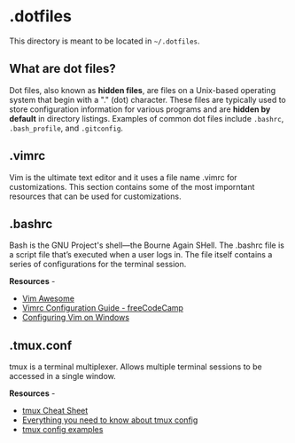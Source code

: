 # .dotfiles

This directory is meant to be located in `~/.dotfiles`.

## What are dot files?

Dot files, also known as **hidden files**, are files on a Unix-based operating system that begin with a "." (dot) character. These files are typically used to store configuration information for various programs and are **hidden by default** in directory listings. Examples of common dot files include `.bashrc`, `.bash_profile`, and `.gitconfig`.

## .vimrc

Vim is the ultimate text editor and it uses a file name .vimrc for customizations. This section contains some of the most imporntant resources that can be used for customizations.

## .bashrc

Bash is the GNU Project's shell—the Bourne Again SHell.
The .bashrc file is a script file that’s executed when a user logs in. The file itself contains a series of configurations for the terminal session.

**Resources** -

- [Vim Awesome](https://vimawesome.com)
- [Vimrc Configuration Guide - freeCodeCamp](https://www.freecodecamp.org/news/vimrc-configuration-guide-customize-your-vim-editor/)
- [Configuring Vim on Windows](https://quakkels.com/posts/configuring-vim-when-using-git-bash/)

## .tmux.conf

tmux is a terminal multiplexer. Allows multiple terminal sessions to be accessed in a single window.

**Resources** -

- [tmux Cheat Sheet](https://tmuxcheatsheet.com/)
- [Everything you need to know about tmux config](https://arcolinux.com/everthing-you-need-to-know-about-tmux-configuration/)
- [tmux config examples](https://dev.to/iggredible/useful-tmux-configuration-examples-k3g)
